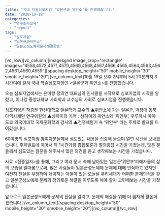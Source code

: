```yaml
---
title: "국내 학술심포지엄 '일본군과 위안소'를 진행했습니다."
date: "2018-10-19"
categories: 
  - "연구조사교육"
  - "report"
tags: 
  - "심포지엄"
  - "일본군과위안소"
  - "일본군성노예제문제해결활동"
---
```


\[vc\_row\]\[vc\_column\]\[imagesgrid image\_crop="rectangle" images="4558,4572,4571,4570,4569,4568,4567,4566,4565,4564,4563,4562,4561,4560,4559"\]\[spacing desktop\_height="50" mobile\_height="30" smobile\_height="20"\]\[vc\_column\_text\]10월 19일 오후 2시부터 5시 20분까지 3시간여에 걸쳐 국내 학술심포지엄인 <일본군과 위안소>를 진행했습니다.

오늘 심포지엄에서는 윤미향 정의연 대표님의 인사말을 시작으로 심포지엄의 시작을 알렸고, 이나영 중앙대학교 사회학과 교수님의 사회로 심포지엄을 진행했습니다.

심포지엄은 하종문 한신대학교 일본학과 교수의 ▲위안소에 가는 일본군, 박정애 동북아역사재단 연구위원의 ▲상하이의 기억 : 상하이의 위안소와 ‘위안부’, 후루하시 아야 도쿄 외국어대학 국제문화학과 강사의 ▲전쟁체험기 속 ‘위안부’ 라는 주제로 발표를 이어갔습니다.

60여명의 심포지엄 참여자분들께서 심도있는 내용을 집중해 들으며 열띤 시간을 보내었습니다. 주제발표에 이어서 약 1시간가량 종합토론과 질의응답 시간을 가졌는데, 많은 분들께서 심도있는 질문을 해주셔서 많은 의견을 듣고 생각해보는 시간을 가졌습니다.

사료 <진중일지>를 통해, 그리고 여러 문서 속에 남아있는 일본군‘위안부’피해자들의 삶의 모습을 알아봄으로써, 많은 사람들이 일본군성노예제 문제에 대해 인식하고 있지만 여전히 진실을 부정하며 왜곡하는 이들이 있는 오늘날 우리세대가 어떠한 문제의식을 갖고 일본군성노예제 문제의 정의로운 해결을 이루도록 해야 할지 고민해보는 시간을 가졌습니다.

앞으로도 일본군성노예제 문제의 진실을 알리고, 문제의 해결을 위해 더 힘차게 활동하겠습니다.\[/vc\_column\_text\]\[spacing desktop\_height="50" mobile\_height="30" smobile\_height="20"\]\[/vc\_column\]\[/vc\_row\]
